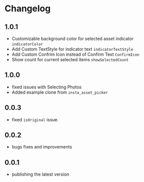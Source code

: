# Changelog

## 1.0.1
* Customizable background color for selected asset indicator `indicatorColor` 
* Add Custom TextStyle for indicator text `indicatorTextStyle`
* Add Custom Confrim Icon instead of Confirm Text `ConfirmIcon`
* Show count for current selected items `showSelectedCount`

## 1.0.0
* fixed issues with Selecting Photos
* Added example clone from `insta_asset_picker`

## 0.0.3
* fixed `isOriginal` issue.

## 0.0.2
* bugs fixes and improvements

## 0.0.1
* publishing the latest version